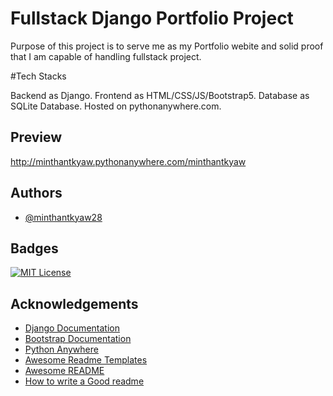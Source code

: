 
# Fullstack Django Portfolio Project

Purpose of this project is to serve me as my Portfolio webite and solid proof that I am capable of handling fullstack project.

#Tech Stacks

Backend as Django. Frontend as HTML/CSS/JS/Bootstrap5. Database as SQLite Database. Hosted on pythonanywhere.com.

## Preview

http://minthantkyaw.pythonanywhere.com/minthantkyaw

## Authors

- [@minthantkyaw28](https://www.github.com/minthantkyaw28)


## Badges



[![MIT License](https://img.shields.io/badge/License-MIT-green.svg)](https://choosealicense.com/licenses/mit/)



## Acknowledgements

 - [Django Documentation](https://docs.djangoproject.com/en/4.2/)
 - [Bootstrap Documentation](https://getbootstrap.com/docs/5.3/getting-started/introduction/)
 - [Python Anywhere](https://www.pythonanywhere.com)
 - [Awesome Readme Templates](https://awesomeopensource.com/project/elangosundar/awesome-README-templates)
 - [Awesome README](https://github.com/matiassingers/awesome-readme)
 - [How to write a Good readme](https://bulldogjob.com/news/449-how-to-write-a-good-readme-for-your-github-project)

